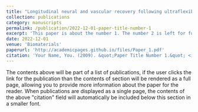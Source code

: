 ```yaml
---
title: "Longitudinal neural and vascular recovery following ultraflexible neural electrode implantation in aged mice"
collection: publications
category: manuscripts
permalink: /publication/2022-12-01-paper-title-number-1
excerpt: 'This paper is about the number 1. The number 2 is left for future work.'
date: 2022-12-01
venue: 'Biomaterials'
paperurl: 'http://academicpages.github.io/files/Paper_1.pdf'
citation: 'Your Name, You. (2009). &quot;Paper Title Number 1.&quot; <i>Journal 1</i>. 1(1).'
---
```


The contents above will be part of a list of publications, if the user clicks the link for the publication than the contents of section will be rendered as a full page, allowing you to provide more information about the paper for the reader. When publications are displayed as a single page, the contents of the above "citation" field will automatically be included below this section in a smaller font.
